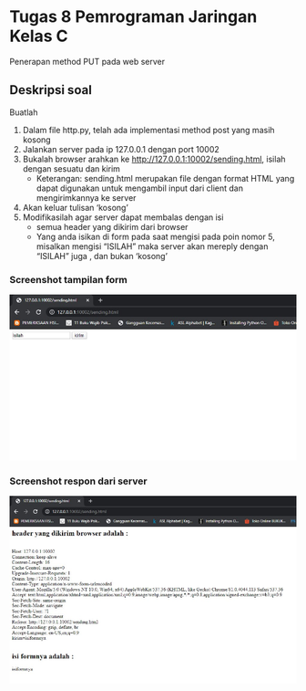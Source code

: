 # Tugas 8 Pemrograman Jaringan Kelas C
Penerapan method PUT pada web server
## Deskripsi soal
Buatlah
1. Dalam file http.py, telah ada implementasi method post yang masih kosong
2. Jalankan server pada ip 127.0.0.1 dengan port 10002
3. Bukalah browser arahkan ke http://127.0.0.1:10002/sending.html, isilah dengan sesuatu dan kirim
    - Keterangan: sending.html merupakan file dengan format HTML yang dapat digunakan untuk mengambil input dari client dan mengirimkannya ke server
4. Akan keluar tulisan ‘kosong’
5. Modifikasilah agar server dapat membalas dengan isi
    - semua  header yang dikirim dari browser
    - Yang anda isikan di form pada saat mengisi pada poin nomor 5, misalkan mengisi “ISILAH” maka server akan mereply dengan “ISILAH” juga , dan bukan ‘kosong’

### Screenshot tampilan form
  <img src="https://github.com/WasilatulDN/PROGJAR_05111740000004/blob/master/tugas8/screenshots/ss_form.jpg" width="600"><br>
### Screenshot respon dari server
  <img src="https://github.com/WasilatulDN/PROGJAR_05111740000004/blob/master/tugas8/screenshots/ss_response.jpg" width="600"><br>
